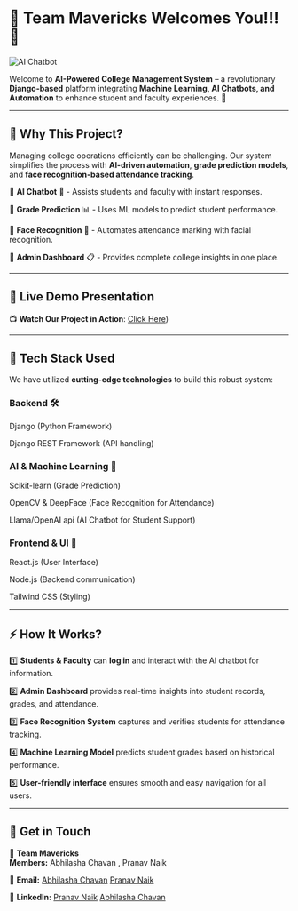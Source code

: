 # 🚀 Team Mavericks Welcomes You!!! 🎉


![AI Chatbot](https://private-user-images.githubusercontent.com/141923176/344477561-b2bf3dd1-d8a6-46f8-95ef-ab8de0900dbd.jpg?jwt=eyJhbGciOiJIUzI1NiIsInR5cCI6IkpXVCJ9.eyJpc3MiOiJnaXRodWIuY29tIiwiYXVkIjoicmF3LmdpdGh1YnVzZXJjb250ZW50LmNvbSIsImtleSI6ImtleTUiLCJleHAiOjE3NDE3NTE1NjksIm5iZiI6MTc0MTc1MTI2OSwicGF0aCI6Ii8xNDE5MjMxNzYvMzQ0NDc3NTYxLWIyYmYzZGQxLWQ4YTYtNDZmOC05NWVmLWFiOGRlMDkwMGRiZC5qcGc_WC1BbXotQWxnb3JpdGhtPUFXUzQtSE1BQy1TSEEyNTYmWC1BbXotQ3JlZGVudGlhbD1BS0lBVkNPRFlMU0E1M1BRSzRaQSUyRjIwMjUwMzEyJTJGdXMtZWFzdC0xJTJGczMlMkZhd3M0X3JlcXVlc3QmWC1BbXotRGF0ZT0yMDI1MDMxMlQwMzQ3NDlaJlgtQW16LUV4cGlyZXM9MzAwJlgtQW16LVNpZ25hdHVyZT04ZjhkNDE3YmUwZDFlMDRjOGQ1OWVkNWIyMGExYzY5M2I1NDE2ZTE3YTM5YzExM2M3MzYxMGY3YzlhMGRkYjE1JlgtQW16LVNpZ25lZEhlYWRlcnM9aG9zdCJ9.RjLJ6mRViy-GY3lNd0DtYSi2xh_jl4fXJSs0KbnYlxI)

Welcome to **AI-Powered College Management System** – a revolutionary **Django-based** platform integrating **Machine Learning, AI Chatbots, and Automation** to enhance student and faculty experiences. 🌟

---

## 🎯 **Why This Project?**

Managing college operations efficiently can be challenging. Our system simplifies the process with **AI-driven automation**, **grade prediction models**, and **face recognition-based attendance tracking**.

🔹 **AI Chatbot** 🤖 - Assists students and faculty with instant responses.

🔹 **Grade Prediction** 📊 - Uses ML models to predict student performance.

🔹 **Face Recognition** 🏫 - Automates attendance marking with facial recognition.

🔹 **Admin Dashboard** 📋 - Provides complete college insights in one place.



---

## 🎥 **Live Demo Presentation**

📺 **Watch Our Project in Action**: [Click Here](https://youtu.be/nTHgzEodljg))

---

## 🚀 **Tech Stack Used**

We have utilized **cutting-edge technologies** to build this robust system:

### **Backend 🛠️**
Django (Python Framework)

Django REST Framework (API handling)



### **AI & Machine Learning 🤖**
Scikit-learn (Grade Prediction)

OpenCV & DeepFace (Face Recognition for Attendance)

Llama/OpenAI api (AI Chatbot for Student Support)



### **Frontend & UI 🎨**
React.js (User Interface)

Node.js (Backend communication)

Tailwind CSS (Styling)

---


## ⚡ **How It Works?**

1️⃣ **Students & Faculty** can **log in** and interact with the AI chatbot for information.

2️⃣ **Admin Dashboard** provides real-time insights into student records, grades, and attendance.

3️⃣ **Face Recognition System** captures and verifies students for attendance tracking.

4️⃣ **Machine Learning Model** predicts student grades based on historical performance.

5️⃣ **User-friendly interface** ensures smooth and easy navigation for all users.

---

## 🔗 **Get in Touch**

👤 **Team Mavericks**\
  **Members:** Abhilasha Chavan , Pranav Naik
  
📧 **Email:** [Abhilasha Chavan](abhilashasc2004@gmail.com)
              [Pranav Naik](pranavnaik355@gmail.com)
          
📌 **LinkedIn:** [Pranav Naik](https://www.linkedin.com/in/pranav-naik-07503a264/)
                 [Abhilasha Chavan](http://www.linkedin.com/in/abhilasha-chavan-951202348)




